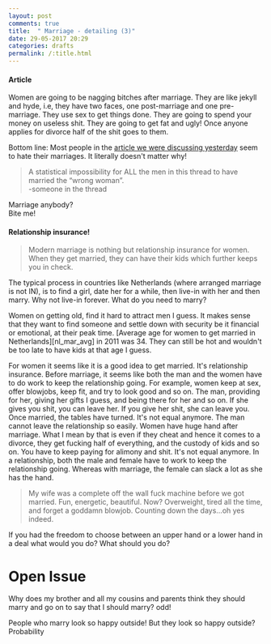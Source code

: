 ```yaml
---
layout: post
comments: true
title:  " Marriage - detailing (3)"
date: 29-05-2017 20:29
categories: drafts
permalink: /:title.html
---
```


#### **Article**
Women are going to be nagging bitches after marriage. They are like jekyll and hyde, i.e, they have two faces, one post-marriage and one pre-marriage. They use sex to get things done. They are going to spend your money on useless shit. They are going to get fat and ugly! Once anyone applies for divorce half of the shit goes to them. 

Bottom line: Most people in the [article we were discussing yesterday][dont_marry] seem to hate their marriages. It literally doesn't matter why!

>A statistical impossibility for ALL the men in this thread to have married the “wrong woman”.  
-someone in the thread

Marriage anybody?   
Bite me!

#### Relationship insurance!
>Modern marriage is nothing but relationship insurance for women. When they get married, they can have their kids which further keeps you in check.

The typical process in countries like Netherlands (where arranged marriage is not IN), is to find a girl, date her for a while, then live-in with her and then marry. Why not live-in forever. What do you need to marry?

Women on getting old, find it hard to attract men I guess. It makes sense that they want to find someone and settle down with security be it financial or emotional, at their peak time. [Average age for women to get married in Netherlands][nl_mar_avg] in 2011 was 34. They can still be hot and wouldn't be too late to have kids at that age I guess.

For women it seems like it is a good idea to get married. It's relationship insurance. Before marriage, it seems like both the man and the women have to do work to keep the relationship going. For example, women keep at sex, offer blowjobs, keep fit, and try to look good and so on. The man, providing for her, giving her gifts I guess, and being there for her and so on. If she gives you shit, you can leave her. If you give her shit, she can leave you. Once married, the tables have turned. It's not equal anymore. The man cannot leave the relationship so easily. Women have huge hand after marriage. What I mean by that is even if they cheat and hence it comes to a divorce, they get fucking half of everything, and the custody of kids and so on. You have to keep paying for alimony and shit. It's not equal anymore. In a relationship, both the male and female have to work to keep the relationship going. Whereas with marriage, the female can slack a lot as she has the hand. 

>My wife was a complete off the wall fuck machine before we got married. Fun, energetic, beautiful. Now? Overweight, tired all the time, and forget a goddamn blowjob. Counting down the days…oh yes indeed.

If you had the freedom to choose between an upper hand or a lower hand in a deal what would you do? What should you do?

# Open Issue
Why does my brother and all my cousins and parents think they should marry and go on to say that I should marry? odd!

People who marry look so happy outside! But they look so happy outside? Probability


[sex_stats]:http://healthresearchfunding.org/sexless-marriage-statistics/
[dont_marry]:https://dontmarry.wordpress.com/
[cryonics]:http://www.overcomingbias.com/2009/03/break-cryonics-down.html
[not_working]:http://mgtow.proboards.com/index.cgi?board=general&action=display&thread=415&page=1
[nl_mar_age]:http://www.iamexpat.nl/read-and-discuss/expat-page/news/the-dutch-getting-married-later-and-less-often
